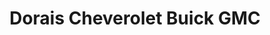 ---
title: "Dorais Cheverolet Buick GMC"
url: /wabash/dorais-cheverolet-buick-gmc/
shop: Autohaus
---